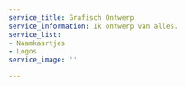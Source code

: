```yaml
---
service_title: Grafisch Ontwerp
service_information: Ik ontwerp van alles.
service_list:
- Naamkaartjes
- Logos
service_image: ''

---
```

